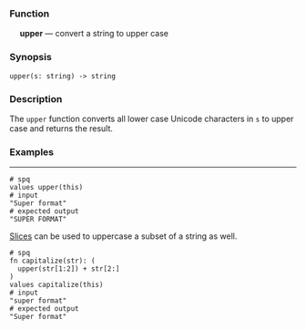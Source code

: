 ### Function

&emsp; **upper** &mdash; convert a string to upper case

### Synopsis

```
upper(s: string) -> string
```

### Description

The `upper` function converts all lower case Unicode characters in `s`
to upper case and returns the result.

### Examples

---

```mdtest-spq
# spq
values upper(this)
# input
"Super format"
# expected output
"SUPER FORMAT"
```

[Slices](../../expressions.md#slices) can be used to uppercase a subset of a string as well.

```mdtest-spq
# spq
fn capitalize(str): (
  upper(str[1:2]) + str[2:]
)
values capitalize(this)
# input
"super format"
# expected output
"Super format"
```
